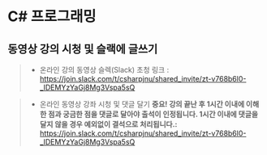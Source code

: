 # C# 프로그래밍

## 동영상 강의 시청 및 슬랙에 글쓰기

> * 온라인 강의 동영상 슬렉(Slack) 초청 링크 : https://join.slack.com/t/csharpjnu/shared_invite/zt-v768b6l0-_IDEMYzYaGj8Mg3Vspa5sQ </br>

> * 온라인 동영상 강좌 시청 및 댓글 달기
> <b>중요! 강의 끝난 후 1시간 이내에 이해한 점과 궁금한 점을 댓글로 달아야 출석이 인정됩니다. 1시간 이내에 댓글을 달지 않을 경우 예외없이 결석으로 처리됩니다.:</b></br>
> https://join.slack.com/t/csharpjnu/shared_invite/zt-v768b6l0-_IDEMYzYaGj8Mg3Vspa5sQ </br>








